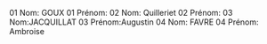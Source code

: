 ﻿01 Nom: GOUX
01 Prénom:
02 Nom: Quilleriet
02 Prénom:
03 Nom:JACQUILLAT
03 Prénom:Augustin
04 Nom: FAVRE
04 Prénom: Ambroise
